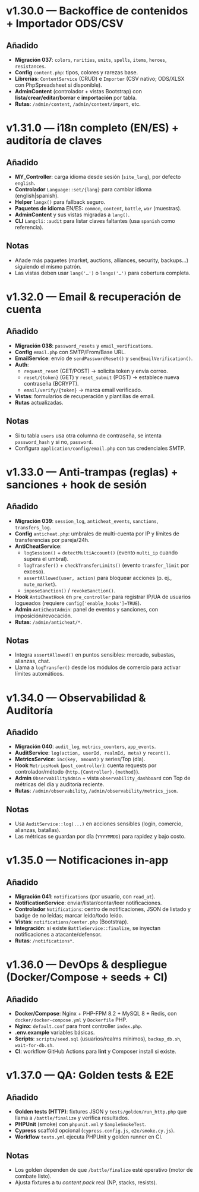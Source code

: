 # v1.30.0 — Backoffice de contenidos + Importador ODS/CSV

## Añadido
- **Migración 037**: `colors`, `rarities`, `units`, `spells`, `items`, `heroes`, `resistances`.
- **Config** `content.php`: tipos, colores y rarezas base.
- **Librerías**: `ContentService` (CRUD) e `Importer` (CSV nativo; ODS/XLSX con PhpSpreadsheet si disponible).
- **AdminContent** (controlador + vistas Bootstrap) con **lista/crear/editar/borrar** e **importación** por tabla.
- **Rutas**: `/admin/content`, `/admin/content/import`, etc.


# v1.31.0 — i18n completo (EN/ES) + auditoría de claves

## Añadido
- **MY_Controller**: carga idioma desde sesión (`site_lang`), por defecto `english`.
- **Controlador** `Language::set/{lang}` para cambiar idioma (english|spanish).
- **Helper** `langx()` para fallback seguro.
- **Paquetes de idioma** EN/ES: `common`, `content`, `battle`, `war` (muestras).
- **AdminContent** y sus vistas migradas a `lang()`.
- **CLI** `Langcli::audit` para listar claves faltantes (usa `spanish` como referencia).

## Notas
- Añade más paquetes (market, auctions, alliances, security, backups…) siguiendo el mismo patrón.
- Las vistas deben usar `lang('…')` o `langx('…')` para cobertura completa.


# v1.32.0 — Email & recuperación de cuenta

## Añadido
- **Migración 038**: `password_resets` y `email_verifications`.
- **Config** `email.php` con SMTP/From/Base URL.
- **EmailService**: envío de `sendPasswordReset()` y `sendEmailVerification()`.
- **Auth**:
  - `request_reset` (GET/POST) → solicita token y envía correo.
  - `reset/{token}` (GET) y `reset_submit` (POST) → establece nueva contraseña (BCRYPT).
  - `email/verify/{token}` → marca email verificado.
- **Vistas**: formularios de recuperación y plantillas de email.
- **Rutas** actualizadas.

## Notas
- Si tu tabla `users` usa otra columna de contraseña, se intenta `password_hash` y si no, `password`.
- Configura `application/config/email.php` con tus credenciales SMTP.


# v1.33.0 — Anti-trampas (reglas) + sanciones + hook de sesión

## Añadido
- **Migración 039**: `session_log`, `anticheat_events`, `sanctions`, `transfers_log`.
- **Config** `anticheat.php`: umbrales de multi-cuenta por IP y límites de transferencias por pareja/24h.
- **AntiCheatService**:
  - `logSession()` + `detectMultiAccount()` (evento `multi_ip` cuando supera el umbral).
  - `logTransfer()` + `checkTransferLimits()` (evento `transfer_limit` por exceso).
  - `assertAllowed(user, action)` para bloquear acciones (p. ej., `mute_market`).
  - `imposeSanction()` / `revokeSanction()`.
- **Hook** `AntiCheatHook` en `pre_controller` para registrar IP/UA de usuarios logueados (requiere `config['enable_hooks']=TRUE`).
- **Admin** `AntiCheatAdmin`: panel de eventos y sanciones, con imposición/revocación.
- **Rutas**: `/admin/anticheat/*`.

## Notas
- Integra `assertAllowed()` en puntos sensibles: mercado, subastas, alianzas, chat.
- Llama a `logTransfer()` desde los módulos de comercio para activar límites automáticos.


# v1.34.0 — Observabilidad & Auditoría

## Añadido
- **Migración 040**: `audit_log`, `metrics_counters`, `app_events`.
- **AuditService**: `log(action, userId, realmId, meta)` y `recent()`.
- **MetricsService**: `inc(key, amount)` y series/Top (día).
- **Hook** `MetricsHook` (`post_controller`): cuenta requests por controlador/método (`http.{Controller}.{method}`).
- **Admin** `ObservabilityAdmin` + vista `observability_dashboard` con Top de métricas del día y auditoría reciente.
- **Rutas**: `/admin/observability`, `/admin/observability/metrics_json`.

## Notas
- Usa `AuditService::log(...)` en acciones sensibles (login, comercio, alianzas, batallas).
- Las métricas se guardan por día (`YYYYMMDD`) para rapidez y bajo costo.


# v1.35.0 — Notificaciones in‑app

## Añadido
- **Migración 041**: `notifications` (por usuario, con `read_at`).
- **NotificationService**: enviar/listar/contar/leer notificaciones.
- **Controlador** `Notifications`: centro de notificaciones, JSON de listado y badge de no leídas; marcar leído/todo leído.
- **Vistas**: `notifications/center.php` (Bootstrap).
- **Integración**: si existe `BattleService::finalize`, se inyectan notificaciones a atacante/defensor.
- **Rutas**: `/notifications*`.


# v1.36.0 — DevOps & despliegue (Docker/Compose + seeds + CI)

## Añadido
- **Docker/Compose**: Nginx + PHP-FPM 8.2 + MySQL 8 + Redis, con `docker/docker-compose.yml` y `Dockerfile` PHP.
- **Nginx**: `default.conf` para front controller `index.php`.
- **.env.example** variables básicas.
- **Scripts**: `scripts/seed.sql` (usuarios/realms mínimos), `backup_db.sh`, `wait-for-db.sh`.
- **CI**: workflow GitHub Actions para **lint** y Composer install si existe.


# v1.37.0 — QA: Golden tests & E2E

## Añadido
- **Golden tests (HTTP)**: fixtures JSON y `tests/golden/run_http.php` que llama a `/battle/finalize` y verifica resultados.
- **PHPUnit** (smoke) con `phpunit.xml` y `SampleSmokeTest`.
- **Cypress** scaffold opcional (`cypress.config.js`, `e2e/smoke.cy.js`).
- **Workflow** `tests.yml` ejecuta PHPUnit y golden runner en CI.

## Notas
- Los golden dependen de que `/battle/finalize` esté operativo (motor de combate listo).
- Ajusta fixtures a tu *content pack* real (NP, stacks, resists).
